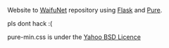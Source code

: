 Website to [WaifuNet](https://github.com/leyhline/WaifuNet) repository using [Flask](http://flask.pocoo.org/) and [Pure](https://purecss.io/).

pls dont hack :(

pure-min.css is under the [Yahoo BSD Licence](https://github.com/yahoo/pure-site/blob/master/LICENSE.md)
